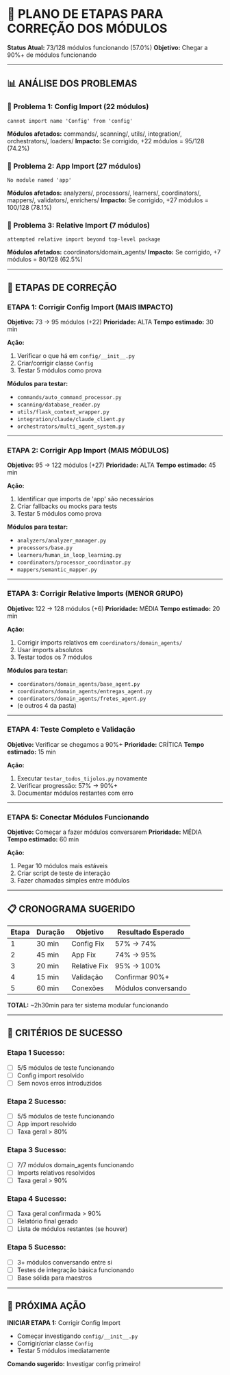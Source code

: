 # 🎯 PLANO DE ETAPAS PARA CORREÇÃO DOS MÓDULOS

**Status Atual:** 73/128 módulos funcionando (57.0%)
**Objetivo:** Chegar a 90%+ de módulos funcionando

---

## 📊 ANÁLISE DOS PROBLEMAS

### **🔴 Problema 1: Config Import (22 módulos)**
```
cannot import name 'Config' from 'config'
```
**Módulos afetados:** commands/, scanning/, utils/, integration/, orchestrators/, loaders/
**Impacto:** Se corrigido, +22 módulos = 95/128 (74.2%)

### **🔴 Problema 2: App Import (27 módulos)** 
```
No module named 'app'
```
**Módulos afetados:** analyzers/, processors/, learners/, coordinators/, mappers/, validators/, enrichers/
**Impacto:** Se corrigido, +27 módulos = 100/128 (78.1%)

### **🔴 Problema 3: Relative Import (7 módulos)**
```
attempted relative import beyond top-level package
```
**Módulos afetados:** coordinators/domain_agents/
**Impacto:** Se corrigido, +7 módulos = 80/128 (62.5%)

---

## 🚀 ETAPAS DE CORREÇÃO

### **ETAPA 1: Corrigir Config Import (MAIS IMPACTO)**
**Objetivo:** 73 → 95 módulos (+22)
**Prioridade:** ALTA
**Tempo estimado:** 30 min

**Ação:**
1. Verificar o que há em `config/__init__.py`
2. Criar/corrigir classe `Config` 
3. Testar 5 módulos como prova

**Módulos para testar:**
- `commands/auto_command_processor.py`
- `scanning/database_reader.py`
- `utils/flask_context_wrapper.py`
- `integration/claude/claude_client.py`
- `orchestrators/multi_agent_system.py`

---

### **ETAPA 2: Corrigir App Import (MAIS MÓDULOS)**
**Objetivo:** 95 → 122 módulos (+27)
**Prioridade:** ALTA
**Tempo estimado:** 45 min

**Ação:**
1. Identificar que imports de 'app' são necessários
2. Criar fallbacks ou mocks para tests
3. Testar 5 módulos como prova

**Módulos para testar:**
- `analyzers/analyzer_manager.py`
- `processors/base.py`
- `learners/human_in_loop_learning.py`
- `coordinators/processor_coordinator.py`
- `mappers/semantic_mapper.py`

---

### **ETAPA 3: Corrigir Relative Imports (MENOR GRUPO)**
**Objetivo:** 122 → 128 módulos (+6)
**Prioridade:** MÉDIA
**Tempo estimado:** 20 min

**Ação:**
1. Corrigir imports relativos em `coordinators/domain_agents/`
2. Usar imports absolutos
3. Testar todos os 7 módulos

**Módulos para testar:**
- `coordinators/domain_agents/base_agent.py`
- `coordinators/domain_agents/entregas_agent.py`
- `coordinators/domain_agents/fretes_agent.py`
- (e outros 4 da pasta)

---

### **ETAPA 4: Teste Completo e Validação**
**Objetivo:** Verificar se chegamos a 90%+
**Prioridade:** CRÍTICA
**Tempo estimado:** 15 min

**Ação:**
1. Executar `testar_todos_tijolos.py` novamente
2. Verificar progressão: 57% → 90%+
3. Documentar módulos restantes com erro

---

### **ETAPA 5: Conectar Módulos Funcionando**
**Objetivo:** Começar a fazer módulos conversarem
**Prioridade:** MÉDIA
**Tempo estimado:** 60 min

**Ação:**
1. Pegar 10 módulos mais estáveis
2. Criar script de teste de interação
3. Fazer chamadas simples entre módulos

---

## 📋 CRONOGRAMA SUGERIDO

| Etapa | Duração | Objetivo | Resultado Esperado |
|-------|---------|----------|-------------------|
| 1 | 30 min | Config Fix | 57% → 74% |
| 2 | 45 min | App Fix | 74% → 95% |
| 3 | 20 min | Relative Fix | 95% → 100% |
| 4 | 15 min | Validação | Confirmar 90%+ |
| 5 | 60 min | Conexões | Módulos conversando |

**TOTAL:** ~2h30min para ter sistema modular funcionando

---

## 🎯 CRITÉRIOS DE SUCESSO

### **Etapa 1 Sucesso:**
- [ ] 5/5 módulos de teste funcionando
- [ ] Config import resolvido
- [ ] Sem novos erros introduzidos

### **Etapa 2 Sucesso:**
- [ ] 5/5 módulos de teste funcionando  
- [ ] App import resolvido
- [ ] Taxa geral > 80%

### **Etapa 3 Sucesso:**
- [ ] 7/7 módulos domain_agents funcionando
- [ ] Imports relativos resolvidos
- [ ] Taxa geral > 90%

### **Etapa 4 Sucesso:**
- [ ] Taxa geral confirmada > 90%
- [ ] Relatório final gerado
- [ ] Lista de módulos restantes (se houver)

### **Etapa 5 Sucesso:**
- [ ] 3+ módulos conversando entre si
- [ ] Testes de integração básica funcionando
- [ ] Base sólida para maestros

---

## 🚦 PRÓXIMA AÇÃO

**INICIAR ETAPA 1:** Corrigir Config Import
- Começar investigando `config/__init__.py`
- Corrigir/criar classe `Config`
- Testar 5 módulos imediatamente

**Comando sugerido:** Investigar config primeiro! 